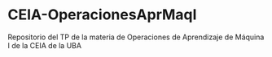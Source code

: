 # CEIA-OperacionesAprMaqI
Repositorio del TP de la materia de Operaciones de Aprendizaje de Máquina I de la CEIA de la UBA
